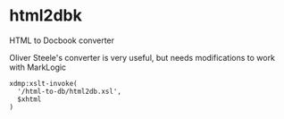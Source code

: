 # html2dbk
HTML to Docbook converter

Oliver Steele's converter is very useful, but needs modifications to work with MarkLogic

    xdmp:xslt-invoke(
      '/html-to-db/html2db.xsl',
      $xhtml
    )
